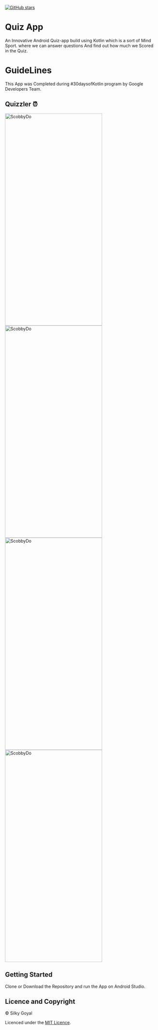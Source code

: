 [![GitHub stars](https://img.shields.io/github/stars/Silky-7/Quizzler?color=%230091FF&label=Stars&logo=Android)](https://github.com/Silky-7/Quizzler/stargazers)
# Quiz App
An Innovative Android Quiz-app build using Kotlin which is a sort of Mind Sport.
where we can answer questions
And find out how much we Scored in the Quiz.


# GuideLines 
This App was Completed during #30daysofKotlin program by Google Developers Team.

## Quizzler ⏰
<p align="left">
<img width="320" height="700" alt="ScobbyDo" src="https://user-images.githubusercontent.com/56695533/83825594-603d8980-a6f7-11ea-96f7-b6ae45c914d0.jpg">

<img width="320" height="700" alt="ScobbyDo" src="https://user-images.githubusercontent.com/56695533/83825944-4fd9de80-a6f8-11ea-84c1-0b282d8cec26.jpg">

<img width="320" height="700" alt="ScobbyDo" src="https://user-images.githubusercontent.com/56695533/83826155-d0004400-a6f8-11ea-9541-369e605aecd2.jpg">

<img width="320" height="700" alt="ScobbyDo" src="https://user-images.githubusercontent.com/56695533/83826043-8e6f9900-a6f8-11ea-8331-5ce600253d13.jpg">
  
</p> 

## Getting Started

Clone or Download the Repository and run the App on Android Studio.

## Licence and Copyright
© Silky Goyal

Licenced under the [MIT Licence](LICENCE).



